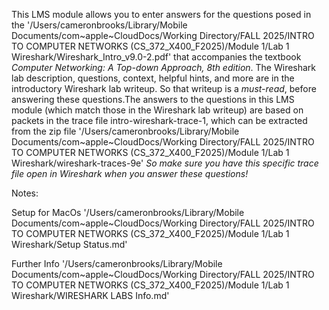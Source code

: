  This LMS module allows you to enter answers for the questions posed in the '/Users/cameronbrooks/Library/Mobile Documents/com~apple~CloudDocs/Working Directory/FALL 2025/INTRO TO COMPUTER NETWORKS (CS_372_X400_F2025)/Module 1/Lab 1 Wireshark/Wireshark_Intro_v9.0-2.pdf' that accompanies the textbook *Computer Networking: A Top-down Approach, 8th edition*. The Wireshark lab description, questions, context, helpful hints, and more are in the introductory Wireshark lab writeup. So that writeup is a *must-read*, before answering these questions.The answers to the questions in this LMS module (which match those in the Wireshark lab writeup) are based on packets in the trace file intro-wireshark-trace-1, which can be extracted from the zip file '/Users/cameronbrooks/Library/Mobile Documents/com~apple~CloudDocs/Working Directory/FALL 2025/INTRO TO COMPUTER NETWORKS (CS_372_X400_F2025)/Module 1/Lab 1 Wireshark/wireshark-traces-9e' *So make sure you have this specific trace file open in Wireshark when you answer these questions!*

Notes:

Setup for MacOs '/Users/cameronbrooks/Library/Mobile Documents/com~apple~CloudDocs/Working Directory/FALL 2025/INTRO TO COMPUTER NETWORKS (CS_372_X400_F2025)/Module 1/Lab 1 Wireshark/Setup Status.md'



Further Info '/Users/cameronbrooks/Library/Mobile Documents/com~apple~CloudDocs/Working Directory/FALL 2025/INTRO TO COMPUTER NETWORKS (CS_372_X400_F2025)/Module 1/Lab 1 Wireshark/WIRESHARK LABS Info.md'